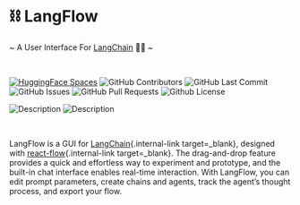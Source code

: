 # ⛓️ LangFlow
<p>
    ~ A User Interface For
    <a href="https://github.com/hwchase17/langchain" target="_blank">LangChain</a> 🦜🔗 ~
</p>

<br>

<p>
<a href="https://huggingface.co/spaces/Logspace/LangFlow" target="_blank"><img src="https://huggingface.co/datasets/huggingface/badges/raw/main/open-in-hf-spaces-sm.svg" alt="HuggingFace Spaces"></a>
<img alt="GitHub Contributors" src="https://img.shields.io/github/contributors/logspace-ai/langflow" />
<img alt="GitHub Last Commit" src="https://img.shields.io/github/last-commit/logspace-ai/langflow" />
<img alt="" src="https://img.shields.io/github/repo-size/logspace-ai/langflow" />
<img alt="GitHub Issues" src="https://img.shields.io/github/issues/logspace-ai/langflow" />
<img alt="GitHub Pull Requests" src="https://img.shields.io/github/issues-pr/logspace-ai/langflow" />
<img alt="Github License" src="https://img.shields.io/github/license/logspace-ai/langflow" />
</p>

![Description](img/langflow-demo2.gif#only-light)
![Description](img/langflow-demo2.gif#only-dark)

<br>

LangFlow is a GUI for [LangChain](https://github.com/hwchase17/langchain){.internal-link target=_blank}, designed with [react-flow](https://github.com/wbkd/react-flow){.internal-link target=_blank}. The drag-and-drop feature provides a quick and effortless way to experiment and prototype, and the built-in chat interface enables real-time interaction. With LangFlow, you can edit prompt parameters, create chains and agents, track the agent’s thought process, and export your flow.